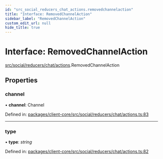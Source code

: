 ```yaml
---
id: "src_social_reducers_chat_actions.removedchannelaction"
title: "Interface: RemovedChannelAction"
sidebar_label: "RemovedChannelAction"
custom_edit_url: null
hide_title: true
---
```


# Interface: RemovedChannelAction

[src/social/reducers/chat/actions](../modules/src_social_reducers_chat_actions.md).RemovedChannelAction

## Properties

### channel

• **channel**: Channel

Defined in: [packages/client-core/src/social/reducers/chat/actions.ts:83](https://github.com/xr3ngine/xr3ngine/blob/65dfcf39a/packages/client-core/src/social/reducers/chat/actions.ts#L83)

___

### type

• **type**: *string*

Defined in: [packages/client-core/src/social/reducers/chat/actions.ts:82](https://github.com/xr3ngine/xr3ngine/blob/65dfcf39a/packages/client-core/src/social/reducers/chat/actions.ts#L82)
